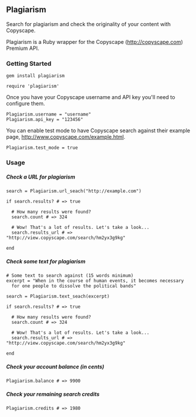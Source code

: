 ## Plagiarism

Search for plagiarism and check the originality of your content with Copyscape.

Plagiarism is a Ruby wrapper for the Copyscape (http://copyscape.com) Premium API.



### Getting Started


    gem install plagiarism

    require 'plagiarism'


Once you have your Copyscape username and API key you'll need to configure them.

    Plagiarism.username = "username"
    Plagiarism.api_key = "123456"


You can enable test mode to have Copyscape search against their example page,
http://www.copyscape.com/example.html.

    Plagiarism.test_mode = true


### Usage


##### Check a URL for plagiarism

    search = Plagiarism.url_seach("http://example.com")

    if search.results? # => true

      # How many results were found?
      search.count # => 324

      # Wow! That's a lot of results. Let's take a look...
      search.results_url # => "http://view.copyscape.com/search/hm2yx3g9kg"

    end



##### Check some text for plagiarism

    # Some text to search against (15 words minimum)
    excerpt = "When in the course of human events, it becomes necessary
      for one people to dissolve the political bands"

    search = Plagiarism.text_seach(excerpt)

    if search.results? # => true

      # How many results were found?
      search.count # => 324

      # Wow! That's a lot of results. Let's take a look...
      search.results_url # => "http://view.copyscape.com/search/hm2yx3g9kg"

    end



##### Check your account balance (in cents)

    Plagiarism.balance # => 9900



##### Check your remaining search credits

    Plagiarism.credits # => 1980


